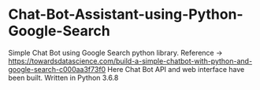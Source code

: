 # Chat-Bot-Assistant-using-Python-Google-Search
Simple Chat Bot using Google Search python library. Reference -> https://towardsdatascience.com/build-a-simple-chatbot-with-python-and-google-search-c000aa3f73f0 Here Chat Bot API and web interface have been built. Written in Python 3.6.8
